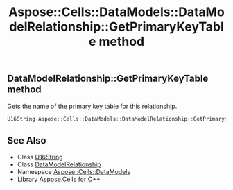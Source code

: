 ﻿---
title: Aspose::Cells::DataModels::DataModelRelationship::GetPrimaryKeyTable method
linktitle: GetPrimaryKeyTable
second_title: Aspose.Cells for C++ API Reference
description: 'Aspose::Cells::DataModels::DataModelRelationship::GetPrimaryKeyTable method. Gets the name of the primary key table for this relationship in C++.'
type: docs
weight: 700
url: /cpp/aspose.cells.datamodels/datamodelrelationship/getprimarykeytable/
---
## DataModelRelationship::GetPrimaryKeyTable method


Gets the name of the primary key table for this relationship.

```cpp
U16String Aspose::Cells::DataModels::DataModelRelationship::GetPrimaryKeyTable()
```

## See Also

* Class [U16String](../../../aspose.cells/u16string/)
* Class [DataModelRelationship](../)
* Namespace [Aspose::Cells::DataModels](../../)
* Library [Aspose.Cells for C++](../../../)
